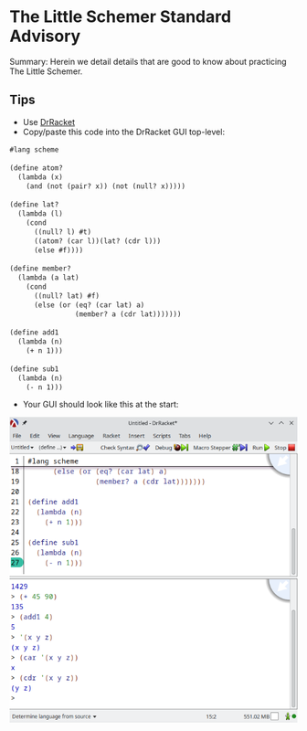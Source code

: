 # The Little Schemer Standard Advisory

Summary: Herein we detail details that are good to know about practicing The Little Schemer.

## Tips

- Use [DrRacket](https://www.racket-lang.org)
- Copy/paste this code into the DrRacket GUI top-level:


```
#lang scheme

(define atom?
  (lambda (x)
    (and (not (pair? x)) (not (null? x)))))

(define lat?
  (lambda (l)
    (cond
      ((null? l) #t)
      ((atom? (car l))(lat? (cdr l)))
      (else #f))))

(define member?
  (lambda (a lat)
    (cond
      ((null? lat) #f)
      (else (or (eq? (car lat) a)
                (member? a (cdr lat)))))))

(define add1
  (lambda (n)
    (+ n 1)))

(define sub1
  (lambda (n)
    (- n 1)))
```

- Your GUI should look like this at the start:

![Starting GUI should look like this](./starting_racket_gui)
